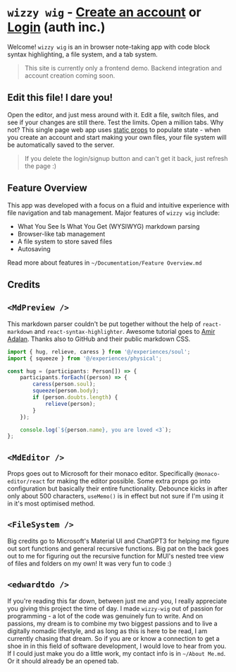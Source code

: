 # `wizzy wig` - [Create an account](#signupEl) or [Login](#loginEl) (auth inc.)
Welcome! 	`wizzy wig` is an in browser note-taking app with code block syntax highlighting, a file system, and a tab system. 

> This site is currently only a frontend demo. Backend integration and account creation coming soon.

## Edit this file! I dare you!
Open the editor, and just mess around with it. Edit a file, switch files, and see if your changes are still there. Test the limits. Open a million tabs. Why not? This single page web app uses [static props](/files/welcome.md) to populate state - when you create an account and start making your own files, your file system will be automatically saved to the server. 

> If you delete the login/signup button and can't get it back, just refresh the page :)

## Feature Overview
This app was developed with a focus on a fluid and intuitive experience with file navigation and tab management. Major features of `wizzy wig` include:
- What You See Is What You Get (WYSIWYG) markdown parsing
- Browser-like tab management
- A file system to store saved files
- Autosaving  

Read more about features in `~/Documentation/Feature Overview.md` 

## Credits
## `<MdPreview />`
This markdown parser couldn't be put together without the help of `react-markdown` and `react-syntax-highlighter`. Awesome tutorial goes to [Amir Adalan](https://amirardalan.com/blog/syntax-highlight-code-in-markdown). Thanks also to GitHub and their public markdown CSS.

```ts
import { hug, relieve, caress } from '@/experiences/soul';
import { squeeze } from '@/experiences/physical';

const hug = (participants: Person[]) => {
	participants.forEach((person) => {
		caress(person.soul);
		squeeze(person.body);
		if (person.doubts.length) {
			relieve(person);
		}
	});

	console.log(`${person.name}, you are loved <3`);
};
```
  
## `<MdEditor />`
Props goes out to Microsoft for their monaco editor. Specifically `@monaco-editor/react` for making the editor possible. Some extra props go into configuration but basically their entire functionality. Debounce kicks in after only about 500 characters, `useMemo()` is in effect but not sure if I'm using it in it's most optimised method.  

## `<FileSystem />`
Big credits go to Microsoft's Material UI and ChatGPT3 for helping me figure out sort functions and general recursive functions. Big pat on the back goes out to me for figuring out the recursive function for MUI's nested tree view of files and folders on my own! It was very fun to code :)

## `<edwardtdo />`
If you're reading this far down, between just me and you, I really appreciate you giving this project the time of day. I made `wizzy-wig` out of passion for programming - a lot of the code was genuinely fun to write. And on passions, my dream is to combine my two biggest passions and to live a digitally nomadic lifestyle, and as long as this is here to be read, I am currently chasing that dream. So if you are or know a connection to get a shoe in in this field of software development, I would love to hear from you. If I could just make you do a little work, my contact info is in `~/About Me.md`. Or it should already be an opened tab.